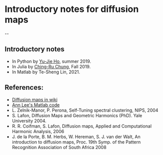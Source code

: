# Introductory notes for diffusion maps
--

## Introductory notes

* In Python by [Yu-Jie Ho](https://github.com/yujieho/Diffusion_Maps), summer 2019.
* In Julia by [Ching-Ru Chung](https://github.com/chingruchung/Diffusion-Maps-in-Julia), Fall 2019.
* In Matlab by Te-Sheng Lin, 2021.

## References:

* [Diffusion maps in wiki](https://en.wikipedia.org/wiki/Diffusion_map)
* [Ann Lee's Matlab code](http://www.stat.cmu.edu/~annlee/software.htm?fbclid=IwAR2J8KHkhS_XpRae-V9UZr2dGmYZKKFBoz_-f-I8sMlxFt1J_O2NdmK1MQk)
* L. Zelnik-Manor, P. Perona, Self-Tuning spectral clustering, NIPS, 2004
* S. Lafon, Diffusion Maps and Geometric Harmonics (PhD). Yale University 2004.
* R. R. Coifman, S. Lafon, Diffusion maps, Applied and Computational Harmonic Analysis, 2006
* J. de la Porte, B. M. Herbs, W. Hereman, S. J. van der Walt, An introduction to diffusion maps, Proc. 19th Symp. of the Pattern Recognition Association of South Africa 2008


